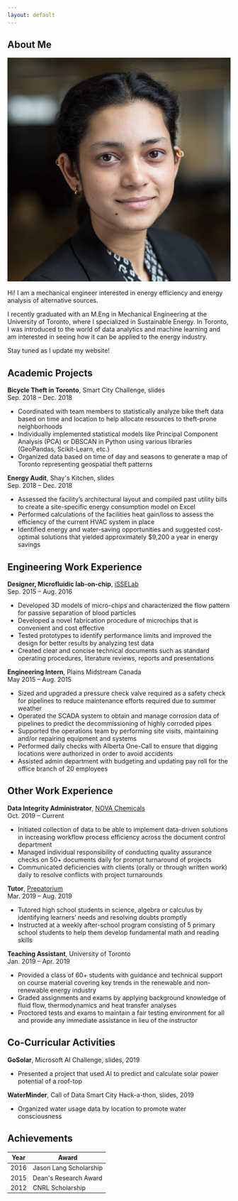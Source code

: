 ```yaml
---
layout: default
---
```


## About Me

<img class="profile-picture" src="HeadShot.jpg">

Hi! I am a mechanical engineer interested in energy efficiency and energy analysis of alternative sources.

I recently graduated with an M.Eng in Mechanical Engineering at the University of Toronto, where I specialized in Sustainable Energy. 
In Toronto, I was introduced to the world of data analytics and machine learning and am interested in seeing how it can be applied to the energy industry. 

Stay tuned as I update my website! 

## Academic Projects

**Bicycle Theft in Toronto**, Smart City Challenge, slides  
Sep. 2018 – Dec. 2018
* Coordinated with team members to statistically analyze bike theft data based on time and location to help allocate resources to theft-prone neighborhoods 
* Individually implemented statistical models like Principal Component Analysis (PCA) or DBSCAN in Python using various libraries (GeoPandas, Scikit-Learn, etc.)
* Organized data based on time of day and seasons to generate a map of Toronto representing geospatial theft patterns  

**Energy Audit**, Shay's Kitchen, slides  
Sep. 2018 – Dec. 2018
* Assessed the facility’s architectural layout and compiled past utility bills to create a site-specific energy consumption model on Excel
* Performed calculations of the facilities heat gain/loss to assess the efficiency of the current HVAC system in place
* Identified energy and water-saving opportunities and suggested cost-optimal solutions that yielded approximately $9,200 a year in energy savings

## Engineering Work Experience 

**Designer, Microfluidic lab-on-chip**, [iSSELab](https://www.isselab.com/research)  
Sep. 2015 – Aug. 2016
* Developed 3D models of micro-chips and characterized the flow pattern for passive separation of blood particles 
* Developed a novel fabrication procedure of microchips that is convenient and cost effective 
* Tested prototypes to identify performance limits and improved the design for better results by analyzing test data
* Created clear and concise technical documents such as standard operating procedures, literature reviews, reports and presentations

**Engineering Intern**, Plains Midstream Canada  
May 2015 – Aug. 2015
* Sized and upgraded a pressure check valve required as a safety check for pipelines to reduce maintenance efforts required due to summer weather 
* Operated the SCADA system to obtain and manage corrosion data of pipelines to predict the decommissioning of highly corroded pipes
* Supported the operations team by performing site visits, maintaining and/or repairing equipment and systems 
* Performed daily checks with Alberta One-Call to ensure that digging locations were authorized in order to avoid accidents 
* Assisted admin department with budgeting and updating pay roll for the office branch of 20 employees

## Other Work Experience

**Data Integrity Administrator**, [NOVA Chemicals](https://www.novachem.com/)  
Oct. 2019 – Current 
* Initiated collection of data to be able to implement data-driven solutions in increasing workflow process efficiency across the document control department 
* Managed individual responsibility of conducting quality assurance checks on 50+ documents daily for prompt turnaround of projects
* Communicated deficiencies with clients (orally or through written work) daily to resolve conflicts with project turnarounds

**Tutor**, [Prepatorium](https://www.prepatorium.com/)  
Mar. 2019 – Aug. 2019
* Tutored high school students in science, algebra or calculus by identifying learners’ needs and resolving doubts promptly  
* Instructed at a weekly after-school program consisting of 5 primary school students to help them develop fundamental math and reading skills

**Teaching Assistant**, University of Toronto  
Jan. 2019 – Apr. 2019
* Provided a class of 60+ students with guidance and technical support on course material covering key trends in the renewable and non-renewable energy industry 
* Graded assignments and exams by applying background knowledge of fluid flow, thermodynamics and heat transfer analyses 
* Proctored tests and exams to maintain a fair testing environment for all and provide any immediate assistance in lieu of the instructor 

## Co-Curricular Activities

**GoSolar**, Microsoft AI Challenge, slides, 2019
* Presented a project that used AI to predict and calculate solar power potential of a roof-top

**WaterMinder**, Call of Data Smart City Hack-a-thon, slides, 2019
* Organized water usage data by location to promote water consciousness

## Achievements 

Year | Award                  
-----|------------------------        
2016 | Jason Lang Scholarship 
2015 | Dean's Research Award  
2012 | CNRL Scholarship       


